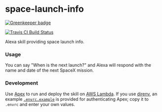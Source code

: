 # space-launch-info

[![Greenkeeper badge](https://badges.greenkeeper.io/elliottsj/space-launch-info.svg)](https://greenkeeper.io/)

[![Travis CI Build Status](https://travis-ci.org/elliottsj/space-launch-info.svg?branch=master)](https://travis-ci.org/elliottsj/space-launch-info)

Alexa skill providing space launch info.

### Usage
You can say "When is the next launch?" and Alexa will respond with the name and date of the next SpaceX mission.

### Development
Use [Apex](http://apex.run/) to run and deploy the skill on [AWS Lambda](https://aws.amazon.com/lambda/). If you use [direnv](https://direnv.net/), an example [`.envrc.example`](.envrc.example) is provided for authenticating Apex; copy it to `.envrc` and enter your own values.
